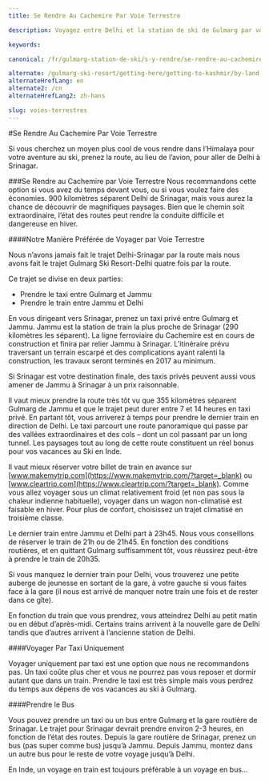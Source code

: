 ```yaml
---
title: Se Rendre Au Cachemire Par Voie Terrestre

description: Voyagez entre Delhi et la station de ski de Gulmarg par voie terrestre (taxi, bus ou train). Le trajet est très long mais très beau. Voici vos options.

keywords:

canonical: /fr/gulmarg-station-de-ski/s-y-rendre/se-rendre-au-cachemire/voies-terrestres

alternate: /gulmarg-ski-resort/getting-here/getting-to-kashmir/by-land
alternateHrefLang: en
alternate2: /cn
alternateHrefLang2: zh-hans

slug: voies-terrestres
---
```


#Se Rendre Au Cachemire Par Voie Terrestre

Si vous cherchez un moyen plus cool de vous rendre dans l’Himalaya pour votre aventure au ski, prenez la route, au lieu de l’avion, pour aller de Delhi à Srinagar.

###Se Rendre au Cachemire par Voie Terrestre
Nous recommandons cette option si vous avez du temps devant vous, ou si vous voulez faire des économies. 900 kilomètres séparent Delhi de Srinagar, mais vous aurez la chance de découvrir de magnifiques paysages. Bien que le chemin soit extraordinaire, l’état des routes peut rendre la conduite difficile et dangereuse en hiver.

####Notre Manière Préférée de Voyager par Voie Terrestre

Nous n’avons jamais fait le trajet Delhi-Srinagar par la route mais nous avons fait le trajet Gulmarg Ski Resort-Delhi quatre fois par la route.

Ce trajet se divise en deux parties:

+ Prendre le taxi entre Gulmarg et Jammu
+ Prendre le train entre Jammu et Delhi

En vous dirigeant vers Srinagar, prenez un taxi privé entre Gulmarg et Jammu. Jammu est la station de train la plus proche de Srinagar (290 kilomètres les séparent). La ligne ferroviaire du Cachemire est en cours de construction et finira par relier Jammu à Srinagar. L’itinéraire prévu traversant un terrain escarpé et des complications ayant ralenti la construction, les travaux seront terminés en 2017 au minimum.

Si Srinagar est votre destination finale, des taxis privés peuvent aussi vous amener de Jammu à Srinagar à un prix raisonnable.

Il vaut mieux prendre la route très tôt vu que 355 kilomètres séparent Gulmarg de Jammu et que le trajet peut durer entre 7 et 14 heures en taxi privé. En partant tôt, vous arriverez à temps pour prendre le dernier train en direction de Delhi. Le taxi parcourt une route panoramique qui passe par des vallées extraordinaires et des cols – dont un col passant par un long tunnel. Les paysages tout au long de cette route constituent un réel bonus pour vos vacances au Ski en Inde.

Il vaut mieux réserver votre billet de train en avance sur [www.makemytrip.com](https://www.makemytrip.com/?target=_blank) ou [www.cleartrip.com](https://www.cleartrip.com/?target=_blank). Comme vous allez voyager sous un climat relativement froid (et non pas sous la chaleur indienne habituelle), voyager dans un wagon non-climatisé est faisable en hiver. Pour plus de confort, choisissez un trajet climatisé en troisième classe.

Le dernier train entre Jammu et Delhi part à 23h45. Nous vous conseillons de réserver le train de 21h ou de 21h45. En fonction des conditions routières, et en quittant Gulmarg suffisamment tôt, vous réussirez peut-être à prendre le train de 20h35.

Si vous manquez le dernier train pour Delhi, vous trouverez une petite auberge de jeunesse en sortant de la gare, à votre gauche si vous faites face à la gare (il nous est arrivé de manquer notre train une fois et de rester dans ce gîte).

En fonction du train que vous prendrez, vous atteindrez Delhi au petit matin ou en début d’après-midi. Certains trains arrivent à la nouvelle gare de Delhi tandis que d’autres arrivent à l’ancienne station de Delhi.

####Voyager Par Taxi Uniquement

Voyager uniquement par taxi est une option que nous ne recommandons pas. Un taxi coûte plus cher et vous ne pourrez pas vous reposer et dormir autant que dans un train. Prendre le taxi est très simple mais vous perdrez du temps aux dépens de vos vacances au ski à Gulmarg.

####Prendre le Bus

Vous pouvez prendre un taxi ou un bus entre Gulmarg et la gare routière de Srinagar. Le trajet pour Srinagar devrait prendre environ 2-3 heures, en fonction de l’état des routes. Depuis la gare routière de Srinagar, prenez un bus (pas super comme bus) jusqu’à Jammu. Depuis Jammu, montez dans un autre bus pour le reste de votre voyage jusqu’à Delhi.

En Inde, un voyage en train est toujours préférable à un voyage en bus…
